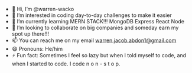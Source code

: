 - 👋 Hi, I’m @warren-wacko
- 👀 I’m interested in coding day-to-day challenges to make it easier
- 🌱 I’m currently learning MERN STACK!!! MongoDB Express React Node
- 💞️ I’m looking to collaborate on big companies and someday earn my spot up there!!!
- 📫 You can reach me on my email warren.jacob.abdon1@gmail.com
- 😄 Pronouns: He/him
- ⚡ Fun fact: Sometimes I feel so lazy but when I told myself to code, and when I started to code. I code n o n - s t o p.

<!---
warren-wacko/warren-wacko is a ✨ special ✨ repository because its `README.md` (this file) appears on your GitHub profile.
You can click the Preview link to take a look at your changes.
--->
